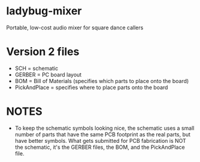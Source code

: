 # ladybug-mixer
Portable, low-cost audio mixer for square dance callers

# Version 2 files
- SCH = schematic
- GERBER = PC board layout
- BOM = Bill of Materials (specifies which parts to place onto the board)
- PickAndPlace = specifies where to place parts onto the board

# NOTES
- To keep the schematic symbols looking nice, the schematic uses a small number of parts that have the same PCB footprint as the real parts, but have better symbols.  What gets submitted for PCB fabrication is NOT the schematic, it's the GERBER files, the BOM, and the PickAndPlace file.
